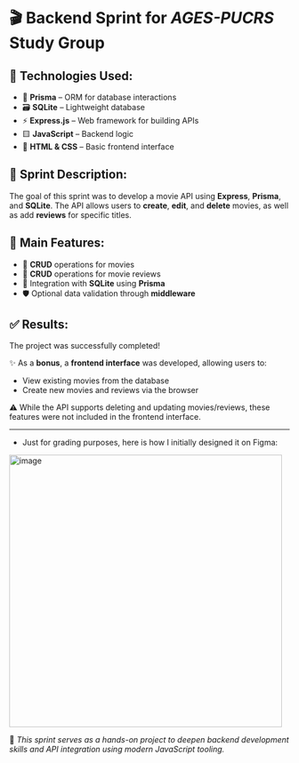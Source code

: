 # 🎬 Backend Sprint for *AGES-PUCRS* Study Group

## 🚀 Technologies Used:
- 🌱 **Prisma** – ORM for database interactions  
- 🗃️ **SQLite** – Lightweight database  
- ⚡ **Express.js** – Web framework for building APIs  
- 🟨 **JavaScript** – Backend logic  
- 🎨 **HTML & CSS** – Basic frontend interface  

## 📌 Sprint Description:
The goal of this sprint was to develop a movie API using **Express**, **Prisma**, and **SQLite**. The API allows users to **create**, **edit**, and **delete** movies, as well as add **reviews** for specific titles.

## 🔧 Main Features:
- 📝 **CRUD** operations for movies  
- 🌟 **CRUD** operations for movie reviews  
- 🔗 Integration with **SQLite** using **Prisma**  
- 🛡️ Optional data validation through **middleware**

## ✅ Results:
The project was successfully completed!  

✨ As a **bonus**, a **frontend interface** was developed, allowing users to:
- View existing movies from the database  
- Create new movies and reviews via the browser  

⚠️ While the API supports deleting and updating movies/reviews, these features were not included in the frontend interface.

---


- Just for grading purposes, here is how I initially designed it on Figma:
<img width="490" alt="image" src="https://github.com/user-attachments/assets/724ecf1e-20f2-4df1-8998-325a7fa461c4" />


📁 *This sprint serves as a hands-on project to deepen backend development skills and API integration using modern JavaScript tooling.*
